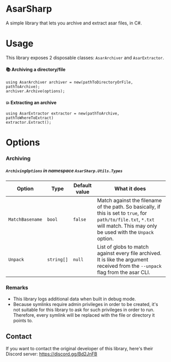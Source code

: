 ﻿# AsarSharp
A simple library that lets you archive and extract asar files, in C#.

# Usage
This library exposes 2 disposable classes: `AsarArchiver` and `AsarExtractor`.

#### 📚 Archiving a directory/file 
```
using AsarArchiver archiver = new(pathToDirectoryOrFile, pathToArchive);
archiver.Archive(options);
```

#### 💥 Extracting an archive 
```
using AsarExtractor extractor = new(pathToArchive, pathToWhereToExtract)
extractor.Extract();
```

# Options
### Archiving


##### `ArchivingOptions` in namespace `AsarSharp.Utils.Types`
| Option          | Type       | Default value | What it does                                                                                                                                                          |
|-----------------|------------|---------------|-----------------------------------------------------------------------------------------------------------------------------------------------------------------------|
| `MatchBasename` | `bool`     | `false`       | 	Match against the filename of the path. So basically, if this is set to `true`, for `path/to/file.txt`, `*.txt` will match. This may only be used with the `Unpack` option. |
| `Unpack`        | `string[]` | `null`        | List of globs to match against every file archived. It is like the argument received from the `--unpack` flag from the asar CLI.                                   |




### Remarks
- This library logs additional data when built in debug mode.
- Because symlinks require admin privileges in order to be created, it's not suitable for this library to ask for such
privileges in order to run. Therefore, every symlink will be replaced with the file or directory it points to.

## Contact
If you want to contact the original developer of this library, here's their Discord server: https://discord.gg/Bd2JnFB